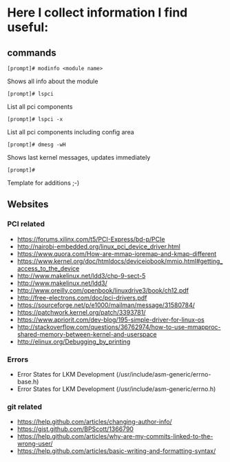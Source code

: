 # Here I collect information I find useful:

## commands
```
[prompt]# modinfo <module name>
```
Shows all info about the module
```
[prompt]# lspci
```
List all pci components

```
[prompt]# lspci -x
```

List all pci components including config area

```
[prompt]# dmesg -wH
```

Shows last kernel messages, updates immediately

```
[prompt]#
```
Template for additions ;-)

## Websites
### PCI related

* https://forums.xilinx.com/t5/PCI-Express/bd-p/PCIe
* http://nairobi-embedded.org/linux_pci_device_driver.html
* https://www.quora.com/How-are-mmap-ioremap-and-kmap-different
* https://www.kernel.org/doc/htmldocs/deviceiobook/mmio.html#getting_access_to_the_device
* http://www.makelinux.net/ldd3/chp-9-sect-5
* http://www.makelinux.net/ldd3/
* http://www.oreilly.com/openbook/linuxdrive3/book/ch12.pdf
* http://free-electrons.com/doc/pci-drivers.pdf
* https://sourceforge.net/p/e1000/mailman/message/31580784/
* https://patchwork.kernel.org/patch/3393781/
* https://www.apriorit.com/dev-blog/195-simple-driver-for-linux-os
* http://stackoverflow.com/questions/36762974/how-to-use-mmapproc-shared-memory-between-kernel-and-userspace
* http://elinux.org/Debugging_by_printing

### Errors

* Error States for LKM Development (/usr/include/asm-generic/errno-base.h)
* Error States for LKM Development (/usr/include/asm-generic/errno.h)

### git related
* https://help.github.com/articles/changing-author-info/
* https://gist.github.com/BPScott/1366790
* https://help.github.com/articles/why-are-my-commits-linked-to-the-wrong-user/
* https://help.github.com/articles/basic-writing-and-formatting-syntax/

